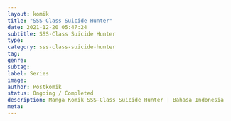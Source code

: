 ```yaml
---
layout: komik
title: "SSS-Class Suicide Hunter"
date: 2021-12-20 05:47:24
subtitle: SSS-Class Suicide Hunter
type: 
category: sss-class-suicide-hunter
tag: 
genre: 
subtag: 
label: Series
image: 
author: Postkomik
status: Ongoing / Completed
description: Manga Komik SSS-Class Suicide Hunter | Bahasa Indonesia
meta: 
---
```

